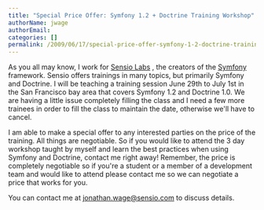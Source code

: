 ```yaml
---
title: "Special Price Offer: Symfony 1.2 + Doctrine Training Workshop"
authorName: jwage
authorEmail:
categories: []
permalink: /2009/06/17/special-price-offer-symfony-1-2-doctrine-training-workshop.html
---
```

As you all may know, I work for [Sensio Labs](http://www.sensiolabs.com)
, the creators of the [Symfony](http://www.symfony-project.org)
framework. Sensio offers trainings in many topics, but primarily Symfony
and Doctrine. I will be teaching a training session June 29th to July
1st in the San Francisco bay area that covers Symfony 1.2 and Doctrine
1.0. We are having a little issue completely filling the class and I
need a few more trainees in order to fill the class to maintain the
date, otherwise we'll have to cancel.

I am able to make a special offer to any interested parties on the price
of the training. All things are negotiable. So if you would like to
attend the 3 day workshop taught by myself and learn the best practices
when using Symfony and Doctrine, contact me right away! Remember, the
price is completely negotiable so if you're a student or a member of a
development team and would like to attend please contact me so we can
negotiate a price that works for you.

You can contact me at
[jonathan.wage@sensio.com](mailto:jonathan.wage@sensio.com) to discuss
details.
